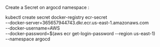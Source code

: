 Create a Secret on argocd namespace : 


kubectl create secret docker-registry ecr-secret \
  --docker-server=365657944743.dkr.ecr.us-east-1.amazonaws.com \
  --docker-username=AWS \
  --docker-password=$(aws ecr get-login-password --region us-east-1) \
  --namespace argocd
